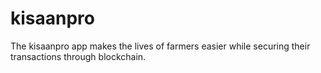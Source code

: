 # kisaanpro

The kisaanpro app makes the lives of farmers easier while securing their transactions through blockchain.
